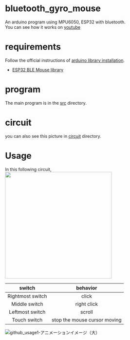 # bluetooth_gyro_mouse
An arduino program using MPU6050, ESP32 with bluetooth.    
You can see how it works on [youtube](https://youtu.be/DzT40SCh3nI)

# requirements
Follow the official instructions of [arduino library installation](https://www.arduino.cc/en/guide/libraries).  

- [ESP32 BLE Mouse library](https://github.com/T-vK/ESP32-BLE-Mouse)  

# program
The main program is in the [src](src) directory.  
# circuit
you can also see this picture in [circuit](circuit) directory.  

# Usage
In this following circuit,  
<img src="https://user-images.githubusercontent.com/22733958/118673461-fc42a100-b833-11eb-9869-2fa7800ffb94.png" width="350px">

|switch|behavior|
|:-:|:-:|
|Rightmost switch|click|
|Middle switch|right click|
|Leftmost switch|scroll|
|Touch switch|stop the mouse cursor moving|

![github_usage1-アニメーションイメージ（大）](https://user-images.githubusercontent.com/22733958/130589777-bb9e9679-aeb6-43dd-bc9e-a26c03030525.gif)




